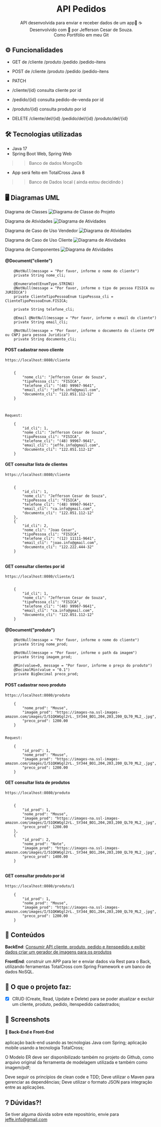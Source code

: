<div align="center">
  <h1>API Pedidos</h1>
  <p>
	  API desenvolvida  para enviar e receber dados de um app🤿 ☕ <br>
	  Desenvolvido com 💙 por Jefferson Cesar de Souza.<br>
	  Como Portifólio em meu Git
  </p>
</div>

## ⚙️ Funcionalidades 

- GET de 	/cliente 
		/produto
		/pedido
		/pedido-itens 
	

- POST de 	/cliente 
		/produto
		/pedido
		/pedido-itens

- PATCH 
* /cliente/{id} 
		consulta cliente por id
	
* /pedido/{id}
 		consulta pedido-de-venda por id
 		
 * /produto/{id}
 		consulta produto por id
  		
 		
		
- DELETE  	/cliente/del/{id}
 		/pedido/del/{id} 
 		/produto/del/{id}



## 🛠️ Tecnologias utilizadas

- Java 17
- Spring Boot Web, Spring Web
>> Banco de dados MongoDb

- App será feito em TotalCross Java 8

>> Banco de Dados local ( ainda estou decidindo )



## 🖥️ Diagramas UML

Diagrama de Classes
![Diagrama de Classe do Projeto](DiagramaDeClasse/PedidoVendaDiagram.jpg)



Diagrama de Atividades
![Diagrama de Atividades](DiagramaDeClasse/PedidoVendaDiagramAtividades.jpg)



Diagrama de Caso de Uso Vendedor
![Diagrama de Atividades](DiagramaDeClasse/PedidoVendaDiagramCasoDeUso.jpg)



Diagrama de Caso de Uso Cliente
![Diagrama de Atividades](DiagramaDeClasse/PedidoVendaDiagramCliente.jpg)



Diagrama de Componentes
![Diagrama de Atividades](DiagramaDeClasse/PedidoVendaDiagramComponentes.jpg)



#### @Document("cliente")
````
	@NotNull(message = "Por favor, informe o nome do cliente")
	private String nome_cli;
	
	@Enumerated(EnumType.STRING)
	@NotNull(message = "Por favor, informe o tipo de pessoa FISICA ou JURIDICA")
	private ClienteTipoPessoaEnum tipoPessoa_cli = ClienteTipoPessoaEnum.FISICA;

	private String telefone_cli;
	
	@Email @NotNull(message = "Por favor, informe o email do cliente")
	private String email_cli;
	
	@NotNull(message = "Por favor, informe o documento do cliente CPF ou CNPJ para pessoa Juridica")
	private String documento_cli;

````


#### POST cadastrar novo cliente
````
https://localhost:8080/cliente


    {
        "nome_cli": "Jefferson Cesar de Souza",
        "tipoPessoa_cli": "FISICA",
        "telefone_cli": "(48) 99967-9641",
        "email_cli": "jeffe.info@gmail.com",
        "documento_cli": "122.051.112-12"
    }



Request:

    {
        "id_cli": 1,
        "nome_cli": "Jefferson Cesar de Souza",
        "tipoPessoa_cli": "FISICA",
        "telefone_cli": "(48) 99967-9641",
        "email_cli": "jeffe.info@gmail.com",
        "documento_cli": "122.051.112-12"
    }

````

#### GET consultar lista de clientes
````
https://localhost:8080/cliente


    {
        "id_cli": 1,
        "nome_cli": "Jefferson Cesar de Souza",
        "tipoPessoa_cli": "FISICA",
        "telefone_cli": "(48) 99967-9641",
        "email_cli": "ca.info@gmail.com",
        "documento_cli": "122.051.112-12"
    },
    {
        "id_cli": 2,
        "nome_cli": "Joao Cesar",
        "tipoPessoa_cli": "FISICA",
        "telefone_cli": "(12) 11111-9641",
        "email_cli": "joao.info@gmail.com",
        "documento_cli": "122.222.444-32"
    }
    
````

#### GET consultar clientes por id
````
https://localhost:8080/cliente/1


    {
        "id_cli": 1,
        "nome_cli": "Jefferson Cesar de Souza",
        "tipoPessoa_cli": "FISICA",
        "telefone_cli": "(48) 99967-9641",
        "email_cli": "ca.info@gmail.com",
        "documento_cli": "122.051.112-12"
    }    

````



#### @Document("produto")
````
	@NotNull(message = "Por favor, informe o nome do cliente")
	private String nome_prod;
	
	@NotNull(message = "Por favor, informe o path da imagem")
	private String imagem_prod;
	
	@Min(value=0, message = "Por favor, informe o preço do produto")
	@DecimalMin(value = "0.1")
	private BigDecimal preco_prod;

````


#### POST cadastrar novo produto
````
https://localhost:8080/produto

    {
        "nome_prod": "Mouse",
        "imagem_prod": "https://images-na.ssl-images-amazon.com/images/I/51QKWGgl2rL._SY344_BO1,204,203,200_QL70_ML2_.jpg",
        "preco_prod": 1200.00
    }


Request:

    {
        "id_prod": 1,
        "nome_prod": "Mouse",
        "imagem_prod": "https://images-na.ssl-images-amazon.com/images/I/51QKWGgl2rL._SY344_BO1,204,203,200_QL70_ML2_.jpg",
        "preco_prod": 1200.00
    }

````

#### GET consultar lista de produtos
````
https://localhost:8080/produto


    {
        "id_prod": 1,
        "nome_prod": "Mouse",
        "imagem_prod": "https://images-na.ssl-images-amazon.com/images/I/51QKWGgl2rL._SY344_BO1,204,203,200_QL70_ML2_.jpg",
        "preco_prod": 1200.00
    },
    {
        "id_prod": 2,
        "nome_prod": "Note",
        "imagem_prod": "https://images-na.ssl-images-amazon.com/images/I/51QKWGgl2rL._SY344_BO1,204,203,200_QL70_ML2_.jpg",
        "preco_prod": 1400.00
    }
    
````

#### GET consultar produto por id
````
https://localhost:8080/produto/1

    {
        "id_prod": 1,
        "nome_prod": "Mouse",
        "imagem_prod": "https://images-na.ssl-images-amazon.com/images/I/51QKWGgl2rL._SY344_BO1,204,203,200_QL70_ML2_.jpg",
        "preco_prod": 1200.00
    }  

````



## 📒 Conteúdos  

**BackEnd**: [Consumir API cliente, produto, pedido e itenspedido e exibir dados criar um gerador de imagens para os produtos](https://github.com/JeffeDev)

**FrontEnd**: construir um APP para ler e enviar dados via Rest para o Back, utilizando ferramentas TotalCross com Spring Framework e um banco de dados NoSQL.




## 🎯 O que o projeto faz:
  - [X] CRUD (Create, Read, Update e Delete) para se poder atualizar e excluir 
  		um cliente, produto, pedido, itenspedido cadastrados;



## 📸 Screenshots
####  📌 Back-End e Front-End 
aplicação back-end usando as tecnologias Java com Spring;
aplicação mobile usando a tecnologia TotalCross;

O Modelo ER deve ser disponibilizado também no projeto do Github, 
como arquivo original da ferramenta de modelagem utilizada e também como imagem/pdf;

Deve seguir os princípios de clean code e TDD;
Deve utilizar o Maven para gerenciar as dependências;
Deve utilizar o formato JSON para integração entre as aplicações.


## ❔ Dúvidas?!
Se tiver alguma dúvida sobre este repositório, envie para jeffe.info@gmail.com





